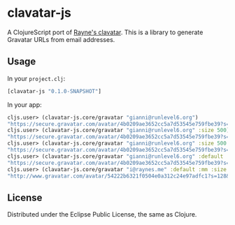 # clavatar-js

A ClojureScript port of [Rayne's clavatar](https://github.com/Raynes/clavatar). This is a library to generate Gravatar URLs from email addresses.

## Usage

In your `project.clj`:

```clojure
[clavatar-js "0.1.0-SNAPSHOT"]
```

In your app:

```clojure
cljs.user> (clavatar-js.core/gravatar "gianni@runlevel6.org")
"https://secure.gravatar.com/avatar/4b0209ae3652cc5a7d53545e759fbe39?s=50&r=pg&d=retro&"
cljs.user> (clavatar-js.core/gravatar "gianni@runlevel6.org" :size 500)
"https://secure.gravatar.com/avatar/4b0209ae3652cc5a7d53545e759fbe39?s=500&r=pg&d=retro&"
cljs.user> (clavatar-js.core/gravatar "gianni@runlevel6.org" :size 500 :rating :g)
"https://secure.gravatar.com/avatar/4b0209ae3652cc5a7d53545e759fbe39?s=500&r=g&d=retro&"
cljs.user> (clavatar-js.core/gravatar "gianni@runlevel6.org" :default :mm) ; Sets the default image to mystery man.
"https://secure.gravatar.com/avatar/4b0209ae3652cc5a7d53545e759fbe39?s=50&r=pg&d=mm&"
cljs.user> (clavatar-js.core/gravatar "i@raynes.me" :default :mm :size 128 :https false)
"http://www.gravatar.com/avatar/54222b6321f0504e0a312c24e97adfc1?s=128&r=pg&d=mm&"
```

## License

Distributed under the Eclipse Public License, the same as Clojure.

